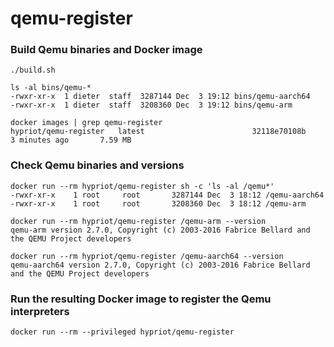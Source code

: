 # qemu-register

### Build Qemu binaries and Docker image
```
./build.sh
```
```
ls -al bins/qemu-*
-rwxr-xr-x  1 dieter  staff  3287144 Dec  3 19:12 bins/qemu-aarch64
-rwxr-xr-x  1 dieter  staff  3208360 Dec  3 19:12 bins/qemu-arm

docker images | grep qemu-register
hypriot/qemu-register   latest                        32118e70108b        3 minutes ago       7.59 MB
```


### Check Qemu binaries and versions
```
docker run --rm hypriot/qemu-register sh -c 'ls -al /qemu*'
-rwxr-xr-x    1 root     root       3287144 Dec  3 18:12 /qemu-aarch64
-rwxr-xr-x    1 root     root       3208360 Dec  3 18:12 /qemu-arm

docker run --rm hypriot/qemu-register /qemu-arm --version
qemu-arm version 2.7.0, Copyright (c) 2003-2016 Fabrice Bellard and the QEMU Project developers

docker run --rm hypriot/qemu-register /qemu-aarch64 --version
qemu-aarch64 version 2.7.0, Copyright (c) 2003-2016 Fabrice Bellard and the QEMU Project developers
```


### Run the resulting Docker image to register the Qemu interpreters
```
docker run --rm --privileged hypriot/qemu-register
```

